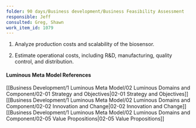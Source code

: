```yaml
---
folder: 90 days/Business development/Business Feasibility Assessment
responsible: Jeff
consulted: Greg, Shawn
work_item_id: 1079
---
```

1. Analyze production costs and scalability of the biosensor. 

3. Estimate operational costs, including R&D, manufacturing, quality control, and distribution.


#### Luminous Meta Model References

[[Business Development/1 Luminous Meta Model/02 Luminous Domains and Component/02-01 Strategy and Objectives|02-01 Strategy and Objectives]]
[[Business Development/1 Luminous Meta Model/02 Luminous Domains and Component/02-02 Innovation and Change|02-02 Innovation and Change]]
[[Business Development/1 Luminous Meta Model/02 Luminous Domains and Component/02-05 Value Propositions|02-05 Value Propositions]]
